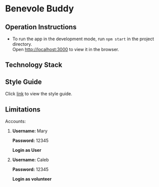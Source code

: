 # Benevole Buddy

## Operation Instructions

- To run the app in the development mode, run `npm start` in the project directory.\
  Open [http://localhost:3000](http://localhost:3000) to view it in the browser.

## Technology Stack

## Style Guide

Click [link](https://company-205442.frontify.com/d/8Pnfq9AaB79x) to view the style guide.

## Limitations
Accounts:
1. __Username:__ Mary 

   __Password:__ 12345 
   
   __Login as User__
   
   
2. __Username:__ Caleb

   __Password:__ 12345 
   
   __Login as volunteer__
